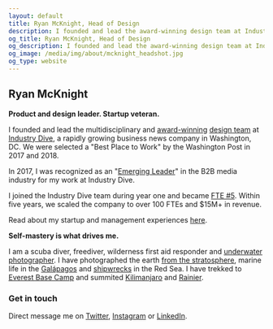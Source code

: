 ```yaml
---
layout: default
title: Ryan McKnight, Head of Design
description: I founded and lead the award-winning design team at Industry Dive, a rapidly growing business news company in Washington, DC.
og_title: Ryan McKnight, Head of Design
og_description: I founded and lead the award-winning design team at Industry Dive, a rapidly growing business news company in Washington, DC.
og_image: /media/img/about/mcknight_headshot.jpg
og_type: website
---
```


<section class="main-inner-wrapper">

<h1>Ryan McKnight</h1>

<p><strong>Product and design leader. Startup veteran.</strong></p>

<p>I founded and lead the multidisciplinary and <a href="https://www.industrydive.com/news/post/honoring-industry-dives-award-winning-design-leader/">award-winning</a> <a href="https://design.industrydive.com/">design team</a> at <a href="https://www.industrydive.com/">Industry Dive</a>, a rapidly growing business news company in Washington, DC. We were selected a "Best Place to Work" by the Washington Post in 2017 and 2018.

<p>In 2017, I was recognized as an "<a href="http://www.siia.net/bims/SPECIAL-PROGRAMS/Emerging-Leader-Awards">Emerging Leader</a>" in the B2B media industry for my work at Industry Dive.</p>

<p>I joined the Industry Dive team during year one and became <a href="{{ site.url }}/tech/2018/02/05/startupjob">FTE #5</a>. Within five years, we scaled the company to over 100 FTEs and $15M+ in revenue.</p>

<p>Read about my startup and management experiences <a href="{{ site.url }}/tech-design">here</a>.</p>

<p><strong>Self-mastery is what drives me.</strong></p>

<p>I am a scuba diver, freediver, wilderness first aid responder and <a href="http://divegoals.com/uwp/2018/01/30/uwphotography.html">underwater photographer</a>. I have photographed the earth <a href="http://ryantmcknight.com/experiment/2016/06/23/hab-part-1.html">from the stratosphere</a>, marine life in the <a href="http://divegoals.com/dive/2018/01/29/galapagos.html">Galápagos</a> and <a href="https://www.instagram.com/p/BhjlN3wjOvB/?taken-by=divegoals">shipwrecks</a> in the Red Sea. I have trekked to <a href="http://summitgoals.com/ascents/2016/11/05/everest.html">Everest Base Camp</a> and summited <a href="http://summitgoals.com/ascents/2017/01/12/kilimanjaro.html">Kilimanjaro</a> and <a href="http://summitgoals.com/ascents/2018/06/21/rainier.html">Rainier</a>.</p>

<h3>Get in touch</h3>
<p>Direct message me on <a href="https://www.twitter.com/mcknightlabs">Twitter</a>, <a href="https://www.instagram.com/mountainlogbook
">Instagram</a> or <a href="https://www.linkedin.com/in/ryantmcknight/">LinkedIn</a>.</p>

</section>